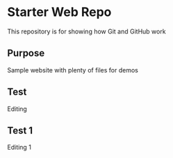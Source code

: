 # Starter Web Repo

This repository is for showing how Git and GitHub work

## Purpose

Sample website with plenty of files for demos

## Test

Editing

## Test 1

Editing 1